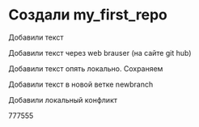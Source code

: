 # Создали my_first_repo

Добавили текст

Добавили текст через web brauser (на сайте git hub)

Добавили текст опять локально. Сохраняем

Добавили текст в новой ветке newbranch

Добавили локальный конфликт

777555